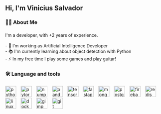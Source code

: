 <h2 align="left">Hi, I'm Vinicius Salvador</h2>

###

<h3 align="left">👩‍💻  About Me</h3>

###

<p align="left">I'm a developer, with +2 years of experience. <br><br>- 🔭 I’m working as Artificial Intelligence Developer<br>- 📚 I'm currently learning about object detection with Python<br>- ⚡ In my free time I play some games and play guitar!</p>

###

<h3 align="left">🛠 Language and tools</h3>

###

<div align="left">
  <img src="https://cdn.jsdelivr.net/gh/devicons/devicon/icons/python/python-original.svg" height="35" alt="python logo"  />
  <img width="7" />
  <img src="https://cdn.simpleicons.org/pytorch/EE4C2C" height="35" alt="pytorch logo"  />
  <img width="7" />
  <img src="https://cdn.jsdelivr.net/gh/devicons/devicon/icons/numpy/numpy-original.svg" height="35" alt="numpy logo"  />
  <img width="7" />
  <img src="https://cdn.jsdelivr.net/gh/devicons/devicon/icons/pandas/pandas-original.svg" height="35" alt="pandas logo"  />
  <img width="7" />
  <img src="https://cdn.simpleicons.org/tensorflow/FF6F00" height="35" alt="tensorflow logo"  />
  <img width="7" />
  <img src="https://cdn.simpleicons.org/fastapi/009688" height="35" alt="fastapi logo"  />
  <img width="7" />
  <img src="https://cdn.simpleicons.org/mongodb/47A248" height="35" alt="mongodb logo"  />
  <img width="7" />
  <img src="https://cdn.jsdelivr.net/gh/devicons/devicon/icons/postgresql/postgresql-original.svg" height="35" alt="postgresql logo"  />
  <img width="7" />
  <img src="https://cdn.jsdelivr.net/gh/devicons/devicon/icons/firebase/firebase-plain.svg" height="35" alt="firebase logo"  />
  <img width="7" />
  <img src="https://cdn.jsdelivr.net/gh/devicons/devicon/icons/redis/redis-original.svg" height="35" alt="redis logo"  />
  <img width="7" />
  <img src="https://cdn.jsdelivr.net/gh/devicons/devicon/icons/linux/linux-original.svg" height="35" alt="linux logo"  />
  <img width="7" />
  <img src="https://cdn.simpleicons.org/docker/2496ED" height="35" alt="docker logo"  />
  <img width="7" />
  <img src="https://cdn.simpleicons.org/gimp/5C5543" height="35" alt="gimp logo"  />
  <img width="7" />
  <img src="https://cdn.simpleicons.org/git/F05032" height="35" alt="git logo"  />
</div>

###
